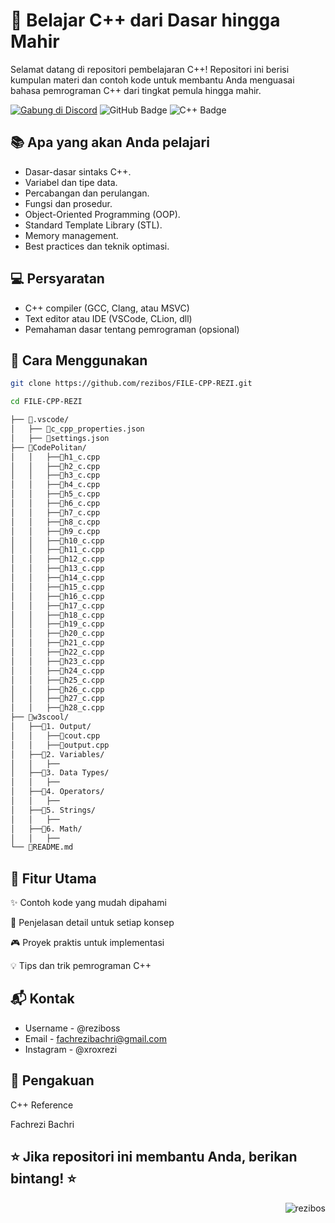 # 🚀 Belajar C++ dari Dasar hingga Mahir
Selamat datang di repositori pembelajaran C++! Repositori ini berisi kumpulan materi dan contoh kode untuk membantu Anda menguasai bahasa pemrograman C++ dari tingkat pemula hingga mahir.

[![Gabung di Discord](https://img.shields.io/badge/Discord-Gabung%20di%20Discord-7289da?style=for-the-badge&logo=discord)](https://discord.gg/4bDyzhvc) <img src="https://img.shields.io/badge/GitHub-181717?style=for-the-badge&logo=github&logoColor=white" alt="GitHub Badge"/> <img src="https://img.shields.io/badge/C++-00599C?style=for-the-badge&logo=c%2B%2B&logoColor=white" alt="C++ Badge"/>

## 📚 Apa yang akan Anda pelajari
- Dasar-dasar sintaks C++.
- Variabel dan tipe data.
- Percabangan dan perulangan.
- Fungsi dan prosedur.
- Object-Oriented Programming (OOP).
- Standard Template Library (STL).
- Memory management.
- Best practices dan teknik optimasi.

## 💻 Persyaratan
- C++ compiler (GCC, Clang, atau MSVC)
- Text editor atau IDE (VSCode, CLion, dll)
- Pemahaman dasar tentang pemrograman (opsional)

## 🎯 Cara Menggunakan
```sh
git clone https://github.com/rezibos/FILE-CPP-REZI.git
```

```sh
cd FILE-CPP-REZI
```

```sh
├── 📂.vscode/
│   ├── 📄c_cpp_properties.json
│   ├── 📄settings.json
├── 📂CodePolitan/
│   │   ├──📄h1_c.cpp
│   │   ├──📄h2_c.cpp
│   │   ├──📄h3_c.cpp
│   │   ├──📄h4_c.cpp
│   │   ├──📄h5_c.cpp
│   │   ├──📄h6_c.cpp
│   │   ├──📄h7_c.cpp
│   │   ├──📄h8_c.cpp
│   │   ├──📄h9_c.cpp
│   │   ├──📄h10_c.cpp
│   │   ├──📄h11_c.cpp
│   │   ├──📄h12_c.cpp
│   │   ├──📄h13_c.cpp
│   │   ├──📄h14_c.cpp
│   │   ├──📄h15_c.cpp
│   │   ├──📄h16_c.cpp
│   │   ├──📄h17_c.cpp
│   │   ├──📄h18_c.cpp
│   │   ├──📄h19_c.cpp
│   │   ├──📄h20_c.cpp
│   │   ├──📄h21_c.cpp
│   │   ├──📄h22_c.cpp
│   │   ├──📄h23_c.cpp
│   │   ├──📄h24_c.cpp
│   │   ├──📄h25_c.cpp
│   │   ├──📄h26_c.cpp
│   │   ├──📄h27_c.cpp
│   │   ├──📄h28_c.cpp
├── 📂w3scool/
│   ├──📂1. Output/
│   │   ├──📄cout.cpp
│   │   ├──📄output.cpp
│   ├──📂2. Variables/
│   │   ├──
│   ├──📂3. Data Types/
│   │   ├──
│   ├──📂4. Operators/
│   │   ├──
│   ├──📂5. Strings/
│   │   ├──
│   ├──📂6. Math/
│   │   ├──
└── 📄README.md
```

## 🌟 Fitur Utama
✨ Contoh kode yang mudah dipahami

📝 Penjelasan detail untuk setiap konsep

🎮 Proyek praktis untuk implementasi

💡 Tips dan trik pemrograman C++

## 📬 Kontak
- Username - @reziboss
- Email - fachrezibachri@gmail.com
- Instagram - @xroxrezi

## 🙏 Pengakuan
C++ Reference

Fachrezi Bachri

## ⭐️ Jika repositori ini membantu Anda, berikan bintang! ⭐️

<img align="right" src="https://komarev.com/ghpvc/?username=rezibos&label=GITHUB%20VIEWS&color=grey&style=for-the-badge" alt="rezibos" />